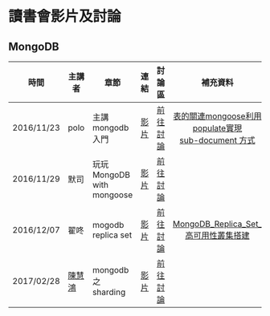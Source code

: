 # 讀書會影片及討論

## MongoDB

| 時間 | 主講者 | 章節 | 連結 | 討論區 | 補充資料 | 
| ------ | ------ | ------ | :------: | :------: | :------: |
|2016/11/23|polo|主講 mongodb 入門|[影片](https://youtu.be/lLEq4ms5SeY)|[前往討論](https://github.com/onlinereadbook/bookmongodb/issues/1)|[表的關連mongoose利用populate實現](http://l.facebook.com/l.php?u=http%3A%2F%2Fmongoosejs.com%2Fdocs%2Fpopulate.html&h=-AQFAI68h)<br/>[sub-document 方式](http://mongoosejs.com/docs/subdocs.html)|
|2016/11/29|默司|玩玩 MongoDB with mongoose|[影片](https://youtu.be/0yd4gK2ybyY)|[前往討論](https://github.com/onlinereadbook/bookmongodb/issues/2)||
|2016/12/07|翟咚|mogodb replica set|[影片](https://youtu.be/xYRsXmstijc)|[前往討論](https://github.com/onlinereadbook/bookmongodb/issues/3)|[MongoDB_Replica_Set_高可用性叢集搭建](https://lookaside.fbsbx.com/file/%E7%BF%9F%E5%92%9A_MongoDB_Replica_Set_%E9%AB%98%E5%8F%AF%E7%94%A8%E6%80%A7%E5%8F%A2%E9%9B%86%E6%90%AD%E5%BB%BA.pdf?token=AWx-ErArj4T8vxMJHPF3GivWEIpUZORJy9T9ZrGrXC4Idc7PrMIQiZPZCcghJ8vaXs4tNSMu4hSryieMUUElMpu55rEFHUdMmibYB2zsA3R-4DjdnXOz4uBajmeIc_FdFFAISsnB2cg80pqRba9vF6nRCKgQIj-u5RRGYPvX1vEsrKu9WVx03aZ5cmA5TfDnMlM)|
|2017/02/28|[陳慧鴻](https://www.facebook.com/chencanred)|mongodb 之 sharding|[影片](https://youtu.be/t6c3xRuEBCA)|[前往討論](https://github.com/onlinereadbook/bookmongodb/issues/4)||
 